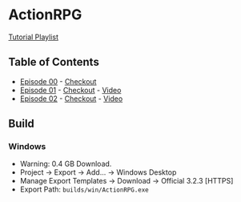 # ActionRPG

[Tutorial Playlist](https://www.youtube.com/watch?v=mAbG8Oi-SvQ&list=PL9FzW-m48fn2SlrW0KoLT4n5egNdX-W9a&ab_channel=HeartBeast)
## Table of Contents

- [Episode 00](https://github.com/ktmeaton/ActionRPG/blob/master/README.md) - [Checkout](https://github.com/ktmeaton/ActionRPG/tree/a58299c51609ade4d5491ea1708bce5cb898b776)
- [Episode 01](https://github.com/ktmeaton/ActionRPG/blob/master/docs/Episode_01.md) - [Checkout](https://github.com/ktmeaton/ActionRPG/tree/446b48310e054ee1c254971f32ef92ac929ec9a8) - [Video](https://www.youtube.com/watch?v=mAbG8Oi-SvQ&ab_channel=HeartBeast)
- [Episode 02](https://github.com/ktmeaton/ActionRPG/blob/master/docs/Episode_02.md) - [Checkout]() - [Video](https://www.youtube.com/watch?v=EQA9MJ5_TxU)

## Build

### Windows

- Warning: 0.4 GB Download.
- Project -> Export -> Add... -> Windows Desktop
- Manage Export Templates -> Download -> Official 3.2.3 [HTTPS]
- Export Path: ```builds/win/ActionRPG.exe```